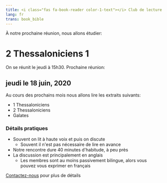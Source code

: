 ```yaml
---
title: <i class="fas fa-book-reader color-1-text"></i> Club de lecture & étude biblique <i class="fas fa-bible color-1-dark-text"></i>
lang: fr
trans: book_bible
---
```

À notre prochaine réunion, nous allons étudier:

# 2 Thessaloniciens 1

On se réunit le jeudi à 15h30. Prochaine réunion:
## jeudi le 18 juin, 2020

Au cours des prochains mois nous allons lire les extraits suivants:
* 1 Thessaloniciens 
* 2 Thessaloniciens
* Galates

### Détails pratiques
* Souvent on lit à haute voix et puis on discute
  * Souvent il n'est pas nécessaire de lire en avance
* Notre rencontre dure 40 minutes d'habitude, à peu près
* La discussion est principalement en anglais
  * Les membres sont au moins passivement bilingue, alors vous pouvez vous exprimer en français

[Contactez-nous](/contact-fr) pour plus de détails
